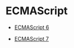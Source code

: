# ECMAScript #

+ [ECMAScript 6](https://github.com/sunmengyuan/note/blob/master/ecmascript/es6.md)

+ [ECMAScript 7](https://github.com/sunmengyuan/note/blob/master/ecmascript/es7.md)